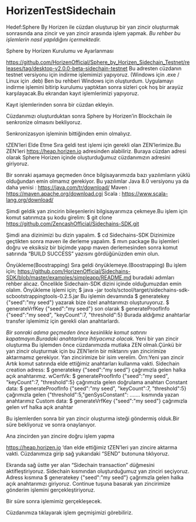 # HorizenTestSidechain
Hedef:Sphere By Horizen ile cüzdan oluşturup bir yan zincir oluşturmak sonrasında ana zincir ve yan zincir arasında işlem yapmak.
*Bu rehber bu işlemlerin nasıl yapıldığını içermektedir.*
 
Sphere by Horizen Kurulumu ve Ayarlanması

https://github.com/HorizenOfficial/Sphere_by_Horizen_Sidechain_Testnet/releases/tag/desktop-v2.0.0-beta-sidechain-testnet
Bu adresten cüzdanın testnet versiyonu için indirme işlemimizi yapıyoruz.
(Windows için .exe  / Linux için .deb)
Ben bu rehberi Windows için oluşturdum.
Uygulamayı indirme işlemini bitirip kurulumu yaptıktan sonra sizleri çok hoş bir arayüz karşılayacak.Bu ekrandan kayıt işlemlerimizi yapıyoruz.


Kayıt işlemlerinden sonra bir cüzdan ekleyin.










Cüzdanımızı oluşturduktan sonra Sphere by Horizen’in Blockchain ile senkronize olmasını bekliyoruz.






Senkronizasyon işleminin bittiğinden emin olmalıyız.


tZEN’leri Elde Etme
Sıra geldi test işlemi için gerekli olan ZEN’lerimize.Bu ZEN’leri https://heap.horizen.io adresinden alabiliriz.
Buraya cüzdan adresi olarak Sphere Horizen içinde oluşturduğumuz cüzdanımızın adresini giriyoruz.





Bir sonraki aşamaya geçmeden önce bilgisayarımızda bazı yazılımların yüklü olduğundan emin olmamız gerekiyor.
Bu yazılımlar 
Java 8.0 versiyonu ya da daha yenisi                    : https://java.com/tr/download/
Maven                                                                        : https://maven.apache.org/download.cgi
Scala                                                                          : https://www.scala-lang.org/download/


Şimdi geldik yan zincirin bileşenlerini bilgisayarımıza çekmeye.Bu işlem için komut satırımıza şu kodu girelim:
$   git clone https://github.com/ZencashOfficial/Sidechains-SDK.git

Şimdi ana dizinimizi bu dizin yapalım.
$   cd Sidechains-SDK
Dizinimize geçtikten sonra maven ile derleme yapalım.
$   mvn  package
Bu işlemleri doğru ve eksiksiz bir biçimde yapıp maven derlemesinden sonra komut satırında “BUILD SUCCESS” yazısını gördüğünüzden emin olun.

Önyükleme(Boostrapping)
Sıra geldi önyüklemeye.(Boostrapping)
Bu işlem için; https://github.com/HorizenOfficial/Sidechains-SDK/blob/master/examples/simpleapp/README.md buradaki adımları rehber alıcaz.
Öncelikle Sidechain-SDK dizini içinde olduğumuzdan emin olalım.
Önyükleme işlemi için;
$ java -jar tools/sctool/target/sidechains-sdk-scbootstrappingtools-0.2.5.jar 
Bu işlemin devamında
$ generatekey {"seed":"my seed"} 
yazarak bize özel anahtarımızı oluşturuyoruz.
$ generateVrfKey {"seed":"my seed"}
son olarak 
$ generateProofInfo {"seed":"my seed", "keyCount":7, "threshold":5}
Burada aldığımız anahtarlar transfer işlemimiz için gerekli olan anahtarlardı.


*Bir sonraki adıma geçmeden önce kesinlikle komut satırını kapatmayın.Buradaki anahtarlara ihtiyacımız olacak.* 
Yeni bir yan zincir oluşturma
Bu işlemden önce cüzdanımızda mutlaka ZEN olmalı.Çünkü bir yan zincir oluşturmak için bu ZEN’lerin bir miktarını yan zincirimize aktarmamız gerekiyor.
Yan zincirimize bir isim verelim. Örn:Yeni yan zincir
Artık komut satırında elde ettiğimiz anahtarları kullanma vakti.
Sidechain creation adress: $ generatekey {"seed":"my seed"} çağrımızla gelen halka açık anahtarımız. 
wCertVk: $ generateProofInfo {"seed":"my seed", "keyCount":7, "threshold":5} çağrımızla gelen doğrulama anahtarı
Constant data: $ generateProofInfo {"seed":"my seed", "keyCount":7, "threshold":5} çağrımızla gelen {"threshold":5,"genSysConstant": ……. kısmında  yazan anahtarımız
Custom data: $ generateVrfKey {"seed":"my seed"} çağrımızla gelen vrf halka açık anahtar 


Bu işlemlerden sonra bir yan zincir oluşturma isteği göndermiş olduk.Bir süre bekliyoruz ve sonra onaylanıyor.




Ana zincirden yan zincire doğru işlem yapma

 https://heap.horizen.io ‘dan elde ettiğimiz tZEN’leri yan zincire aktarma vakti.
Cüzdanımıza girip sağ yukarıdaki “SEND” butonuna tıklıyoruz.



Ekranda sağ üstte yer alan “Sidechain transaction” düğmesini aktifleştiriyoruz.
Sidechain kısmından oluşturduğumuz yan zinciri seçiyoruz.
Adress kısmına $ generatekey {"seed":"my seed"} çağrımızla gelen halka açık anahtarımızı giriyoruz.
Continue tuşuna basarak yan zincirimize gönderim işlemini gerçekleştiriyoruz.



Bir süre sonra işlemimiz gerçekleşecek.

Cüzdanımıza tıklayarak işlem geçmişimizi görebiliriz.
















